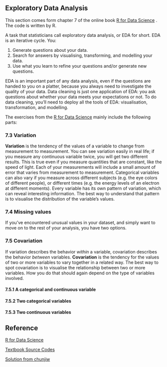 ## Exploratory Data Analysis

This section comes form chapter 7 of the online book [R for Data Science](https://r4ds.had.co.nz/index.html) . The code is written by R. 

A task that statisticians call exploratory data analysis, or EDA for short. EDA is an iterative cycle. You:

1. Generate questions about your data.
2. Search for answers by visualising, transforming, and modelling your data.
3. Use what you learn to refine your questions and/or generate new questions.

EDA is an important part of any data analysis, even if the questions are handed to you on a platter, because you always need to investigate the quality of your data. Data cleaning is just one application of EDA: you ask questions about whether your data meets your expectations or not. To do data cleaning, you’ll need to deploy all the tools of EDA: visualisation, transformation, and modelling.

The exercises from the [R for Data Science](https://r4ds.had.co.nz/index.html)  mainly include the following parts:

### 7.3 Variation

**Variation** is the tendency of the values of a variable to change from measurement to measurement. You can see variation easily in real life; if you measure any continuous variable twice, you will get two different results. This is true even if you measure quantities that are constant, like the speed of light. Each of your measurements will include a small amount of error that varies from measurement to measurement. Categorical variables can also vary if you measure across different subjects (e.g. the eye colors of different people), or different times (e.g. the energy levels of an electron at different moments). Every variable has its own pattern of variation, which can reveal interesting information. The best way to understand that pattern is to visualise the distribution of the variable’s values.

### 7.4 Missing values

If you’ve encountered unusual values in your dataset, and simply want to move on to the rest of your analysis, you have two options.

### 7.5 Covariation

If variation describes the behavior *within* a variable, covariation describes the behavior *between* variables. **Covariation** is the tendency for the values of two or more variables to vary together in a related way. The best way to spot covariation is to visualise the relationship between two or more variables. How you do that should again depend on the type of variables involved.

#### 7.5.1 A categorical and continuous variable

#### 7.5.2 Two categorical variables

#### 7.5.3 Two continuous variables



## Reference

 [R for Data Science](https://r4ds.had.co.nz/index.html)

[Textbook Source Codes](https://github.com/hadley/r4ds)

[Solution from chunjiw ](https://bookdown.org/chunjiw/r4ds-solution/exploratory-data-analysis.html)



